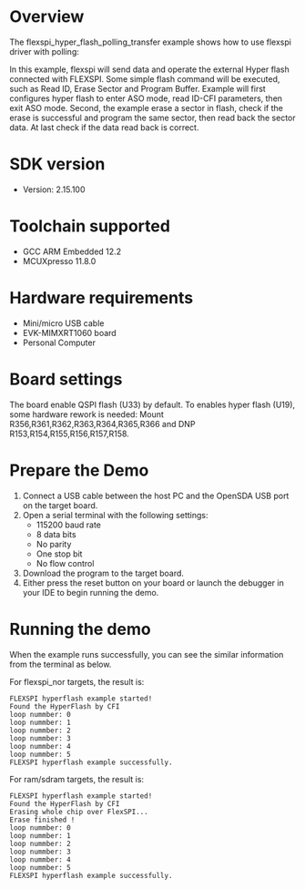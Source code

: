 Overview
========
The flexspi_hyper_flash_polling_transfer example shows how to use flexspi driver with polling:

In this example, flexspi will send data and operate the external Hyper flash connected with FLEXSPI. Some simple flash command will
be executed, such as Read ID, Erase Sector and Program Buffer.
Example will first configures hyper flash to enter ASO mode, read ID-CFI parameters, then exit ASO mode.
Second, the example erase a sector in flash, check if the erase is successful and program the same sector, then read back
the sector data. At last check if the data read back is correct.

SDK version
===========
- Version: 2.15.100

Toolchain supported
===================
- GCC ARM Embedded  12.2
- MCUXpresso  11.8.0

Hardware requirements
=====================
- Mini/micro USB cable
- EVK-MIMXRT1060 board
- Personal Computer

Board settings
==============
The board enable QSPI flash (U33) by default. To enables hyper flash (U19), some hardware rework is needed:
Mount R356,R361,R362,R363,R364,R365,R366 and DNP R153,R154,R155,R156,R157,R158.

Prepare the Demo
================
1.  Connect a USB cable between the host PC and the OpenSDA USB port on the target board.
2.  Open a serial terminal with the following settings:
    - 115200 baud rate
    - 8 data bits
    - No parity
    - One stop bit
    - No flow control
3.  Download the program to the target board.
4.  Either press the reset button on your board or launch the debugger in your IDE to begin running the demo.

Running the demo
================
When the example runs successfully, you can see the similar information from the terminal as below.

For flexspi_nor targets, the result is:
~~~~~~~~~~~~~~~~~~~~~~~~~~~~
FLEXSPI hyperflash example started!
Found the HyperFlash by CFI
loop nummber: 0
loop nummber: 1
loop nummber: 2
loop nummber: 3
loop nummber: 4
loop nummber: 5
FLEXSPI hyperflash example successfully.

~~~~~~~~~~~~~~~~~~~~~~~~~~~~


For ram/sdram targets, the result is:
~~~~~~~~~~~~~~~~~~~~~~~~~~~~
FLEXSPI hyperflash example started!
Found the HyperFlash by CFI
Erasing whole chip over FlexSPI...
Erase finished !
loop nummber: 0
loop nummber: 1
loop nummber: 2
loop nummber: 3
loop nummber: 4
loop nummber: 5
FLEXSPI hyperflash example successfully.

~~~~~~~~~~~~~~~~~~~~~~~~~~~~
